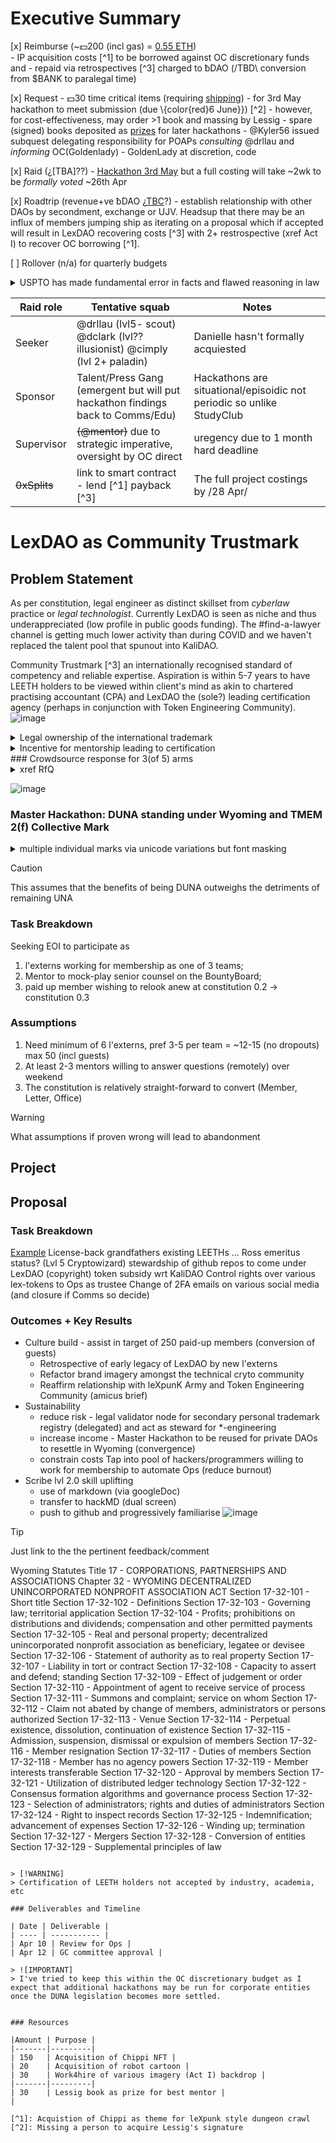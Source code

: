 # Executive Summary
<!-- as per gitbook [page](https://github.com/lexDAO/gitbook/blob/main/gitbook/grants-committee-charter/grant-proposals.md -->
<!-- these are not necessarily exclusive -->

[x] Reimburse (~💵200 (incl gas) = [0.55 ETH](https://etherscan.io/address/0x85384C23D8ae724a094B5592C53AD4015bc94574))  
	- IP acquisition costs  [^1]  to be borrowed against OC discretionary funds and 
 	- repaid via retrospectives [^3] charged to ƀDAO (/TBD\ conversion from $BANK to paralegal time)

[x] Request - 💵30 time critical items (requiring [shipping](https://www.barnesandnoble.com/w/code-lawrence-lessig/1125858146))
	- for 3rd May hackathon to meet submission (due \\{color{red}6 June}}) [^2]
	- however, for cost-effectiveness, may order >1 book and massing by Lessig
 	- spare (signed) books deposited as [prizes]() for later hackathons
  	- @Kyler56 issued subquest delegating responsibility for POAPs _consulting_ @drllau and _informing_ OC(Goldenlady)
   	- GoldenLady at discretion, code
    
[x] Raid (¿[TBA]??) - [Hackathon 3rd May](https://github.com/drllau/hackathon-) but a full costing will take ~2wk to be _formally voted_ ~26th Apr 
<!-- for non-raids you can ignore the details and just have summary lines -->

[x] Roadtrip (revenue+ve ƀDAO ¿[TBC](https://github.com/lexDAO/hackmd/blob/drllau-banklessDAO/Override/2024-04-09%201stResponder.md)?) - establish relationship with other DAOs by secondment, exchange or UJV. Headsup that there may be an influx of members jumping ship as iterating on a proposal which if accepted will result in LexDAO recovering costs [^3] with 2+ restrospective (xref Act I) to recover OC borrowing [^1]. 

[ ] Rollover (n/a) for quarterly budgets

<details>
<summary>USPTO has made fundamental error in facts and flawed reasoning in law</summary>

![image](https://github.com/lexDAO/LexDAO-Official-Policies/assets/14944510/08edc08e-0d21-4378-9567-17ac7a5ca93a)

The target audience is decision makers on RetroPGF whilst beneficiaries are the public at large. Hence their search domain ignored the cryptopunk subculture where LexDAO has symbolic, suggestive, and functional traits.
![image](https://github.com/lexDAO/DAO-Proposals/assets/14944510/05bb959d-b1ec-41df-a364-4a85659cbf9b)

</details>

| Raid role | Tentative squab | Notes |
|-----------|-----------------|-------|
| Seeker    | @drllau (lvl5- scout) @dclark (lvl?? illusionist) @cimply (lvl 2+ paladin) | Danielle hasn't formally acquiested |
| Sponsor   | Talent/Press Gang (emergent but will put hackathon findings back to Comms/Edu) | Hackathons are situational/episoidic not periodic so unlike StudyClub |
| Supervisor | ~~(@mentor)~~ due to strategic imperative, oversight by OC direct | uregency due to 1 month hard deadline |
| ~~0xSplits~~ | link to smart contract - lend [^1] payback [^3] | The full project costings by /28 Apr/ |

<!-- remove the ~~ if any of the options apply, supervisor for l'externs -->

# LexDAO as Community Trustmark

## Problem Statement

As per constitution, legal engineer as distinct skillset from _cyberlaw_ practice or _legal technologist_. Currently LexDAO is seen as niche and thus underappreciated (low profile in public goods funding). The #find-a-lawyer channel is getting much lower activity than during COVID and we haven't replaced the talent pool that spunout into KaliDAO.

Community Trustmark [^3] an internationally recognised standard of competency and reliable expertise. Aspiration is within 5-7 years to have LEETH holders to be viewed within client's mind as akin to chartered practising accountant (CPA) and LexDAO the (sole?) leading certification agency (perhaps in conjunction with Token Engineering Community).
![image](https://github.com/lexDAO/DAO-Proposals/assets/14944510/be835e2c-7f58-4706-beb3-6c6f19c5e71e)

<details>
<summary>Legal ownership of the international trademark</summary>
1. USPTO registered trademark - @dclark tasked to issue 3x RꟻQ

2. WIPO Madrid submission under LexDAO LLC

3. Sale/license-back DAO LLC ↔ (Wyoming) LexDAO
</details>

<details>
<summary>Incentive for mentorship leading to certification</summary><br>
Law firms have summer internship and courts clerkship. As a **practice**, we should expose members to web3 processes via the mentor-apprenticeship model and peer recognition of skills. As we can't offer salary nor significance (in administrating justice), we default to satisfaction in being on peripheral of emerging institutions (Ethereum Cat Herder standards formation) or exposure to thought leadership (Ross Ricardian Kontracts, Gabe Sharpio META-LEX). We also need to point out the demand for H-shaped skills by cultivating a talent pipeline (which law firms can outsource tasks) or a safe haven for transitional members to build up solo-practices (rogue gallery) with priority referral in `#find-a-lawyer` channel. 
</details>
### Crowdsource response for 3(of 5) arms 
<details>
<summary>xref RfQ</summary><br>
- easier to forcefeed legal philosophy to mid-age developers than teach coding;
	
- arms race in AI acquisition will strand laggard law firms
- 
- seek sponsorship from existing law firms with Legal Engineering practice
</details>

![image](https://github.com/lexDAO/DAO-Proposals/assets/14944510/02826c02-5c4a-4f85-9b3f-7f17f9ae485f)

### Master Hackathon: DUNA standing under Wyoming and TMEM 2(f) Collective Mark

<details>
<summary>multiple individual marks via unicode variations but font masking</summary>
<br>

LexDAO (without fancy emoji) as a umbrella IP for arbitrary pods.
Members obtaining LEETH-a| (1st gen bar-rogue, 2nd gen neo-class)

- current good practice is a Panama combined foundation + company
- functionally equivalent to DUNA + offshore "Office" (rep/proj Office)
- Corporate Transparency Act does not apply to DUNA - run subsequent HOW2 reflag hackathons
- opportunity to host conversation wrt grandfathering in LEETH and new skill-tree
</details>

> [!CAUTION]
> This assumes that the benefits of being DUNA outweighs the detriments of remaining UNA


### Task Breakdown
Seeking EOI to participate as

1. l'externs working for membership as one of 3 teams;
2. Mentor to mock-play senior counsel on the BountyBoard;
3. paid up member wishing to relook anew at constitution 0.2 -> constitution 0.3 

### Assumptions

1. Need minimum of 6 l'externs, pref 3-5 per team = ~12-15 (no dropouts) max 50 (incl guests)
2. At least 2-3 mentors willing to answer questions (remotely) over weekend
3. The constitution is relatively straight-forward to convert (Member, Letter, Office)

> [!WARNING]
> What assumptions if proven wrong will lead to abandonment

## Project
## Proposal

### Task Breakdown
<!-- Graphic form is easier to grok, details in github project-->
[Example](https://docs.github.com/en/get-started/writing-on-github/working-with-advanced-formatting/creating-diagrams)
	License-back grandfathers existing LEETHs ... Ross emeritus status? (Lvl 5 Cryptowizard) 
	stewardship of github repos to come under LexDAO (copyright)
	token subsidy wrt KaliDAO
	Control rights over various lex-tokens to Ops as trustee 
	Change of 2FA emails on various social media (and closure if Comms so decide)

### Outcomes + Key Results 

+ Culture build - assist in target of 250 paid-up members (conversion of guests)
  + Retrospective of early legacy of LexDAO by new l'externs
  + Refactor brand imagery amongst the technical cryto community
  + Reaffirm relationship with leXpunK Army and Token Engineering Community (amicus brief)
+ Sustainability
  + reduce risk - legal validator node for secondary personal trademark registry (delegated) and act as steward for *-engineering 
  + increase income - Master Hackathon to be reused for private DAOs to resettle in Wyoming (convergence)
  + constrain costs Tap into pool of hackers/programmers willing to work for membership to automate Ops (reduce burnout)
+ Scribe lvl 2.0 skill uplifting
  + use of markdown (via googleDoc)
  + transfer to hackMD (dual screen)
  + push to github and progressively familiarise
![image](https://github.com/lexDAO/DAO-Proposals/assets/14944510/34d8a39a-3fd1-4819-80ea-967e71193bac)
 
> [!TIP]
> Just link to the the pertinent feedback/comment

Wyoming Statutes
Title 17 - CORPORATIONS, PARTNERSHIPS AND ASSOCIATIONS
Chapter 32 - WYOMING DECENTRALIZED UNINCORPORATED NONPROFIT ASSOCIATION ACT
Section 17-32-101 - Short title
Section 17-32-102 - Definitions
Section 17-32-103 - Governing law; territorial application
Section 17-32-104 - Profits; prohibitions on distributions and dividends; compensation and other permitted payments
Section 17-32-105 - Real and personal property; decentralized unincorporated nonprofit association as beneficiary, legatee or devisee
Section 17-32-106 - Statement of authority as to real property
Section 17-32-107 - Liability in tort or contract
Section 17-32-108 - Capacity to assert and defend; standing
Section 17-32-109 - Effect of judgement or order
Section 17-32-110 - Appointment of agent to receive service of process
Section 17-32-111 - Summons and complaint; service on whom
Section 17-32-112 - Claim not abated by change of members, administrators or persons authorized
Section 17-32-113 - Venue
Section 17-32-114 - Perpetual existence, dissolution, continuation of existence
Section 17-32-115 - Admission, suspension, dismissal or expulsion of members
Section 17-32-116 - Member resignation
Section 17-32-117 - Duties of members
Section 17-32-118 - Member has no agency powers
Section 17-32-119 - Member interests transferable
Section 17-32-120 - Approval by members
Section 17-32-121 - Utilization of distributed ledger technology
Section 17-32-122 - Consensus formation algorithms and governance process
Section 17-32-123 - Selection of administrators; rights and duties of administrators
Section 17-32-124 - Right to inspect records
Section 17-32-125 - Indemnification; advancement of expenses
Section 17-32-126 - Winding up; termination
Section 17-32-127 - Mergers
Section 17-32-128 - Conversion of entities
Section 17-32-129 - Supplemental principles of law
```

> [!WARNING]
> Certification of LEETH holders not accepted by industry, academia, etc

### Deliverables and Timeline

| Date | Deliverable |
| ---- | ----------- |
| Apr 10 | Review for Ops |
| Apr 12 | GC committee approval |

> ![IMPORTANT]
> I've tried to keep this within the OC discretionary budget as I expect that additional hackathons may be run for corporate entities once the DUNA legislation becomes more settled.


### Resources

|Amount | Purpose |
|-------|---------|
| 150	| Acquisition of Chippi NFT |
| 20	| Acquisition of robot cartoon |
| 30 	| Work4hire of various imagery (Act I) backdrop |
|-------|---------|
| 30	| Lessig book as prize for best mentor |
| 

[^1]: Acquistion of Chippi as theme for leXpunk style dungeon crawl
[^2]: Missing a person to acquire Lessig's signature






